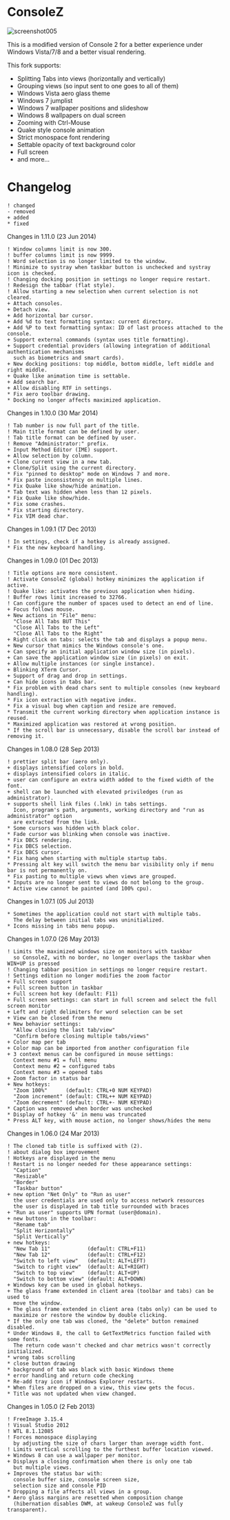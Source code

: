 ConsoleZ
========

![screenshot005](https://github.com/cbucher/console/wiki/screenshot001.png)

This is a modified version of Console 2 for a better experience under Windows Vista/7/8 and a better visual rendering.

This fork supports:

* Splitting Tabs into views (horizontally and vertically)
* Grouping views (so input sent to one goes to all of them)
* Windows Vista aero glass theme
* Windows 7 jumplist
* Windows 7 wallpaper positions and slideshow
* Windows 8 wallpapers on dual screen
* Zooming with Ctrl-Mouse
* Quake style console animation
* Strict monospace font rendering
* Settable opacity of text background color
* Full screen
* and more...

Changelog
=========

    ! changed
    - removed
    + added
    * fixed

Changes in 1.11.0 (23 Jun 2014)

    ! Window columns limit is now 300.
    ! buffer columns limit is now 9999.
    ! Word selection is no longer limited to the window.
    ! Minimize to systray when taskbar button is unchecked and systray icon is checked.
    ! Changing docking position in settings no longer require restart.
    ! Redesign the tabbar (flat style).
    ! Allow starting a new selection when current selection is not cleared.
    + Attach consoles.
    + Detach view.
    + Add horizontal bar cursor.
    + Add %d to text formatting syntax: current directory.
    + Add %P to text formatting syntax: ID of last process attached to the console.
    + Support external commands (syntax uses title formatting).
    + Support credential providers (allowing integration of additional authentication mechanisms
      such as biometrics and smart cards).
    + New docking positions: top middle, bottom middle, left middle and right middle.
    + Quake like animation time is settable.
    + Add search bar.
    + Allow disabling RTF in settings.
    * Fix aero toolbar drawing.
    * Docking no longer affects maximized application.

Changes in 1.10.0 (30 Mar 2014)

    ! Tab number is now full part of the title.
    ! Main title format can be defined by user.
    ! Tab title format can be defined by user.
    ! Remove "Administrator:" prefix.
    + Input Method Editor (IME) support.
    + Allow selection by column.
    + Clone current view in a new tab.
    + Clone/Split using the current directory.
    * Fix "pinned to desktop" mode on Windows 7 and more.
    * Fix paste inconsistency on multiple lines.
    * Fix Quake like show/hide animation.
    * Tab text was hidden when less than 12 pixels.
    * Fix Quake like show/hide.
    * Fix some crashes.
    * Fix starting directory.
    * Fix VIM dead char.

Changes in 1.09.1 (17 Dec 2013)

    ! In settings, check if a hotkey is already assigned.
    * Fix the new keyboard handling.

Changes in 1.09.0 (01 Dec 2013)

    ! Title options are more consistent.
    ! Activate ConsoleZ (global) hotkey minimizes the application if active.
    ! Quake like: activates the previous application when hiding.
    ! Buffer rows limit increased to 32766.
    ! Can configure the number of spaces used to detect an end of line.
    + Focus follows mouse.
    + New actions in "File" menu:
      "Close All Tabs BUT This"
      "Close All Tabs to the Left"
      "Close All Tabs to the Right"
    + Right click on tabs: selects the tab and displays a popup menu.
    + New cursor that mimics the Windows console's one.
    + Can specify an initial application window size (in pixels).
    + Can save the application window size (in pixels) on exit.
    + Allow multiple instances (or single instance).
    + Blinking XTerm Cursor.
    + Support of drag and drop in settings.
    + Can hide icons in tabs bar.
    * Fix problem with dead chars sent to multiple consoles (new keyboard handling).
    * Fix icon extraction with negative index.
    * Fix a visual bug when caption and resize are removed.
    * Transmit the current working directory when application instance is reused.
    * Maximized application was restored at wrong position.
    * If the scroll bar is unnecessary, disable the scroll bar instead of removing it.

Changes in 1.08.0 (28 Sep 2013)

    ! prettier split bar (aero only).
    + displays intensified colors in bold.
    + displays intensified colors in italic.
    + user can configure an extra width added to the fixed width of the font.
    + shell can be launched with elevated priviledges (run as administrator).
    + supports shell link files (.lnk) in tabs settings.
      Icon, program's path, arguments, working directory and "run as administrator" option
      are extracted from the link.
    * Some cursors was hidden with black color.
    * Fade cursor was blinking when console was inactive.
    * Fix DBCS rendering.
    * Fix DBCS selection.
    * Fix DBCS cursor.
    * Fix hang when starting with multiple startup tabs.
    * Pressing alt key will switch the menu bar visibility only if menu bar is not permanently on.
    * Fix pasting to multiple views when views are grouped.
    * Inputs are no longer sent to views do not belong to the group.
    * Active view cannot be painted (and 100% cpu).

Changes in 1.07.1 (05 Jul 2013)

    * Sometimes the application could not start with multiple tabs.
      The delay between initial tabs was uninitialized.
    * Icons missing in tabs menu popup.

Changes in 1.07.0 (26 May 2013)

    ! Limits the maximized windows size on monitors with taskbar
      so ConsoleZ, with no border, no longer overlaps the taskbar when WIN+UP is pressed
    ! Changing tabbar position in settings no longer require restart.
    ! Settings edition no longer modifies the zoom factor
    + Full screen support
    + Full screen button in taskbar
    + Full screen hot key (default: F11)
    + Full screen settings: can start in full screen and select the full screen monitor
    + Left and right delimiters for word selection can be set
    + View can be closed from the menu
    + New behavior settings:
      "Allow closing the last tab/view"
      "Confirm before closing multiple tabs/views"
    + Color map per tab
    + Color map can be imported from another configuration file
    + 3 context menus can be configured in mouse settings:
      Context menu #1 = full menu
      Context menu #2 = configured tabs
      Context menu #3 = opened tabs
    + Zoom factor in status bar
    + New hotkeys:
      "Zoom 100%"      (default: CTRL+0 NUM KEYPAD)
      "Zoom increment" (default: CTRL++ NUM KEYPAD)
      "Zoom decrement" (default: CTRL+- NUM KEYPAD)
    * Caption was removed when border was unchecked
    * Display of hotkey '&' in menu was truncated
    * Press ALT key, with mouse action, no longer shows/hides the menu

Changes in 1.06.0 (24 Mar 2013)

    ! The cloned tab title is suffixed with (2).
    ! about dialog box improvement
    ! Hotkeys are displayed in the menu
    ! Restart is no longer needed for these appearance settings:
      "Caption"
      "Resizable"
      "Border"
      "Taskbar button"
    + new option "Net Only" to "Run as user"
      the user credentials are used only to access network resources
      the user is displayed in tab title surrounded with braces
    + "Run as user" supports UPN format (user@domain).
    + new buttons in the toolbar:
      "Rename tab"
      "Split Horizontally"
      "Split Vertically"
    + new hotkeys:
      "New Tab 11"            (default: CTRL+F11)
      "New Tab 12"            (default: CTRL+F12)
      "Switch to left view"   (default: ALT+LEFT)
      "Switch to right view"  (default: ALT+RIGHT)
      "Switch to top view"    (default: ALT+UP)
      "Switch to bottom view" (default: ALT+DOWN)
    + Windows key can be used in global hotkeys.
    + The glass frame extended in client area (toolbar and tabs) can be used to
      move the window.
    + The glass frame extended in client area (tabs only) can be used to
      maximize or restore the window by double clicking.
    * If the only one tab was cloned, the "delete" button remained disabled.
    * Under Windows 8, the call to GetTextMetrics function failed with some fonts.
      The return code wasn't checked and char metrics wasn't correctly initialized.
    * wrong tabs scrolling
    * close button drawing
    * background of tab was black with basic Windows theme
    * error handling and return code checking
    * Re-add tray icon if Windows Explorer restarts.
    * When files are dropped on a view, this view gets the focus.
    * Title was not updated when view changed.

Changes in 1.05.0 (2 Feb 2013)

    ! FreeImage 3.15.4
    ! Visual Studio 2012
    ! WTL 8.1.12085
    ! Forces monospace displaying
      by adjusting the size of chars larger than average width font.
    ! Limits vertical scrolling to the furthest buffer location viewed.
    + Windows 8 can use a wallpaper per monitor.
    + Displays a closing confirmation when there is only one tab
      but multiple views.
    + Improves the status bar with:
      console buffer size, console screen size,
      selection size and console PID
    * Dropping a file affects all views in a group.
    * Aero glass margins are resetted when composition change
      (hibernation disables DWM, at wakeup ConsoleZ was fully transparent).
